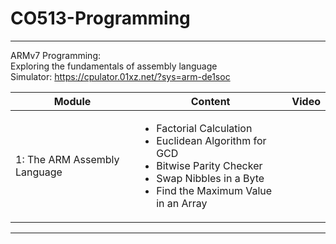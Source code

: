 # CO513-Programming
------
ARMv7 Programming: <br/> 
Exploring the fundamentals of assembly language <br/>
Simulator: https://cpulator.01xz.net/?sys=arm-de1soc

| Module               | Content               | Video |
|------------------------|------------------------|-----|
| 1: The ARM Assembly Language | <ul><li>Factorial Calculation</li><li>Euclidean Algorithm for GCD</li><li>Bitwise Parity Checker</li><li>Swap Nibbles in a Byte</li><li>Find the Maximum Value in an Array </li></ul> |

----
